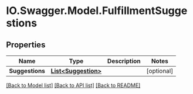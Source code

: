 # IO.Swagger.Model.FulfillmentSuggestions
## Properties

Name | Type | Description | Notes
------------ | ------------- | ------------- | -------------
**Suggestions** | [**List&lt;Suggestion&gt;**](Suggestion.md) |  | [optional] 

[[Back to Model list]](../README.md#documentation-for-models) [[Back to API list]](../README.md#documentation-for-api-endpoints) [[Back to README]](../README.md)

